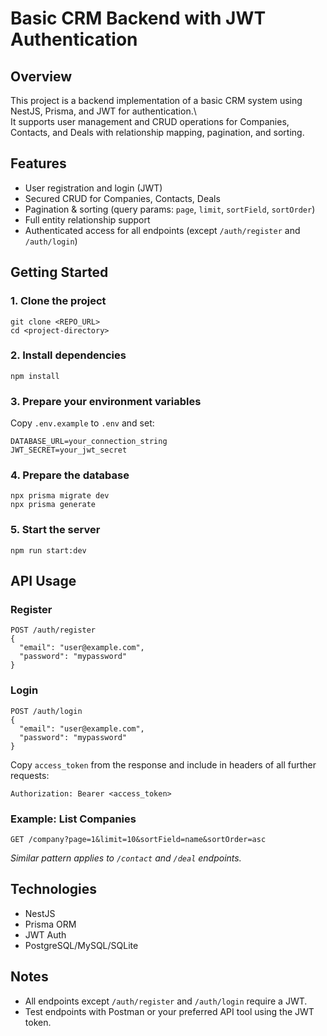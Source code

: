 # Basic CRM Backend with JWT Authentication

## Overview

This project is a backend implementation of a basic CRM system using NestJS, Prisma, and JWT for authentication.\  
It supports user management and CRUD operations for Companies, Contacts, and Deals with relationship mapping, pagination, and sorting.

## Features

- User registration and login (JWT)
- Secured CRUD for Companies, Contacts, Deals
- Pagination & sorting (query params: `page`, `limit`, `sortField`, `sortOrder`)
- Full entity relationship support
- Authenticated access for all endpoints (except `/auth/register` and `/auth/login`)

## Getting Started

### 1. Clone the project
```
git clone <REPO_URL>
cd <project-directory>
```

### 2. Install dependencies
```
npm install
```

### 3. Prepare your environment variables
Copy `.env.example` to `.env` and set:
```
DATABASE_URL=your_connection_string
JWT_SECRET=your_jwt_secret
```

### 4. Prepare the database
```
npx prisma migrate dev
npx prisma generate
```

### 5. Start the server
```
npm run start:dev
```

## API Usage

### Register
```
POST /auth/register
{
  "email": "user@example.com",
  "password": "mypassword"
}
```

### Login
```
POST /auth/login
{
  "email": "user@example.com",
  "password": "mypassword"
}
```
Copy `access_token` from the response and include in headers of all further requests:
```
Authorization: Bearer <access_token>
```

### Example: List Companies
```
GET /company?page=1&limit=10&sortField=name&sortOrder=asc
```
*Similar pattern applies to `/contact` and `/deal` endpoints.*

## Technologies

- NestJS
- Prisma ORM
- JWT Auth
- PostgreSQL/MySQL/SQLite

## Notes

- All endpoints except `/auth/register` and `/auth/login` require a JWT.
- Test endpoints with Postman or your preferred API tool using the JWT token.
